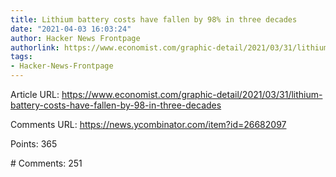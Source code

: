 ```yaml
---
title: Lithium battery costs have fallen by 98% in three decades
date: "2021-04-03 16:03:24"
author: Hacker News Frontpage
authorlink: https://www.economist.com/graphic-detail/2021/03/31/lithium-battery-costs-have-fallen-by-98-in-three-decades
tags:
- Hacker-News-Frontpage
---
```


<p>Article URL: <a href="https://www.economist.com/graphic-detail/2021/03/31/lithium-battery-costs-have-fallen-by-98-in-three-decades">https://www.economist.com/graphic-detail/2021/03/31/lithium-battery-costs-have-fallen-by-98-in-three-decades</a></p>
<p>Comments URL: <a href="https://news.ycombinator.com/item?id=26682097">https://news.ycombinator.com/item?id=26682097</a></p>
<p>Points: 365</p>
<p># Comments: 251</p>

